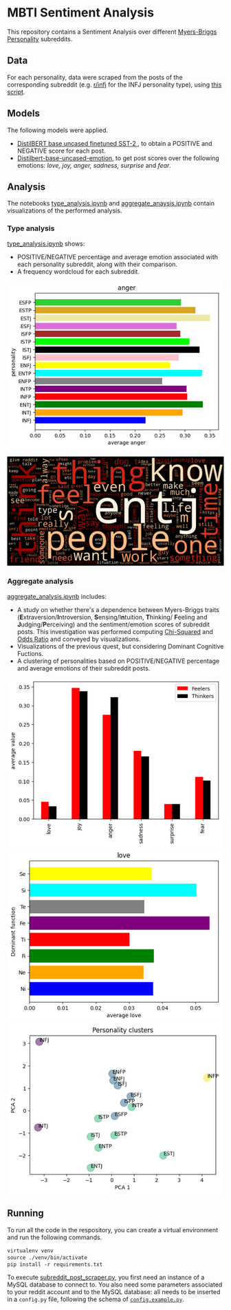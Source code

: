 # __MBTI Sentiment Analysis__

This repository contains a Sentiment Analysis over different [Myers-Briggs Personality](https://en.wikipedia.org/wiki/Myers%E2%80%93Briggs_Type_Indicator) subreddits.

## __Data__

For each personality, data were scraped from the posts of the corresponding subreddit (e.g. [r/infj](https://www.reddit.com/r/infj/) for the INFJ personality type), using [this script](https://github.com/aleceress/mbti_sentiment/blob/master/subreddit_posts_scraper.py). 

## __Models__
The following models were applied.

- [DistilBERT base uncased finetuned SST-2 ](https://huggingface.co/distilbert-base-uncased-finetuned-sst-2-english?text=I+like+you.+I+love+you), to obtain a POSITIVE and NEGATIVE score for each post. 
- [Distilbert-base-uncased-emotion](https://huggingface.co/bhadresh-savani/distilbert-base-uncased-emotion), to get post scores over the following emotions: _love, joy, anger, sadness, surprise_ and _fear_.

## __Analysis__
The notebooks [type_analysis.ipynb](https://github.com/aleceress/mbti_sentiment/blob/master/type_analysis.ipynb) and [aggregate_anaysis.ipynb](https://github.com/aleceress/mbti_sentiment/blob/master/aggregate_analysis.ipynb) contain visualizations of the performed analysis.

### __Type analysis__
[type_analysis.ipynb](https://github.com/aleceress/mbti_sentiment/blob/master/type_analysis.ipynb) shows:
- POSITIVE/NEGATIVE percentage and average emotion associated with each personality subreddit, along with their comparison.
- A frequency wordcloud for each subreddit.

<img src="images/types_anger.png" width="500">

<p align="center">
  <img src="images/entj_wordcloud.png"/>
</p>


### __Aggregate analysis__

[aggregate_analysis.ipynb](https://github.com/aleceress/mbti_sentiment/blob/master/aggregate_analysis.ipynb) includes:

-  A study on whether there's a dependence between Myers-Briggs traits (**E**xtraversion/**I**ntroversion, **S**ensing/I**n**tuition, **T**hinking/ **F**eeling and **J**udging/**P**erceiving) and the sentiment/emotion scores of subreddit posts. This investigation was performed computing  [Chi-Squared](https://en.wikipedia.org/wiki/Chi-squared_test) and [Odds Ratio](https://it.wikipedia.org/wiki/Odds_ratio) and conveyed by visualizations.
-  Visualizations of the previous quest, but considering Dominant Cognitive Fuctions.
-  A clustering of personalities based on POSITIVE/NEGATIVE percentage and average emotions of their subreddit posts.
  
<img src="images/ftemotion.png" width="500">

<img src="images/domlove.png" width="500">

<img src="images/clusters.png" width="500">


## __Running__ 


To run all the code in the respository, you can create a virtual environment and run the following commands.

```
virtualenv venv 
source ./venv/bin/activate
pip install -r requirements.txt
```

To execute [subreddit_post_scraper.py](https://github.com/aleceress/mbti_sentiment/blob/master/subreddit_posts_scraper.py), you first need an instance of a MySQL database to connect to.
You also need some parameters associated to your reddit account and to the MySQL database: all needs to be inserted in a `config.py` file, following the schema of [`config.example.py`](https://github.com/aleceress/mbti_sentiment/blob/master/config.example.py).